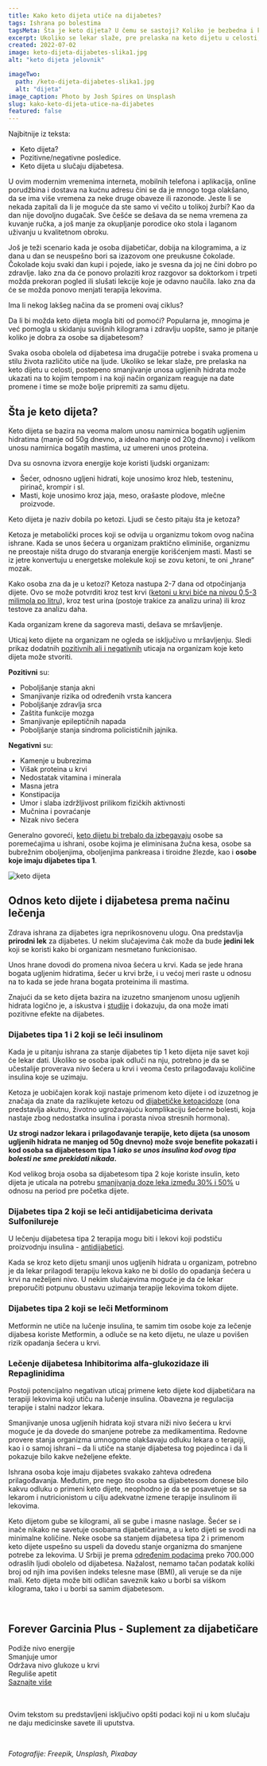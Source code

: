 ```yaml
---
title: Kako keto dijeta utiče na dijabetes?
tags: Ishrana po bolestima
tagsMeta: Šta je keto dijeta? U čemu se sastoji? Koliko je bezbedna i koje su dobre i loše strane keto dijete? Koje osobe smeju da je sprovode?
excerpt: Ukoliko se lekar slaže, pre prelaska na keto dijetu u celosti, postepeno smanjivanje unosa ugljenih hidrata može ukazati na to kojim tempom i na koji način organizam reaguje na date promene i time se može bolje pripremiti za samu dijetu.
created: 2022-07-02
image: keto-dijeta-dijabetes-slika1.jpg
alt: "keto dijeta jelovnik"

imageTwo:
  path: /keto-dijeta-dijabetes-slika1.jpg
  alt: "dijeta"
image_caption: Photo by Josh Spires on Unsplash
slug: kako-keto-dijeta-utice-na-dijabetes
featured: false
---
```



<div class="text-component line-height-lg v-space-md">

<div class="tldr-box">
  <div class="tldr-box__content">
	<span class="text-base font-bold">Najbitnije iz teksta:</span>
    <ul class="list list--ul margin-top-sm margin-bottom-0">
      <li>Keto dijeta?</li>
      <li>Pozitivne/negativne posledice.</li>
      <li>Keto dijeta u slučaju dijabetesa.</li>
    </ul>
  </div>
</div>

U ovim modernim vremenima interneta, mobilnih telefona i aplikacija, online porudžbina i dostava na kućnu adresu čini se da je mnogo toga olakšano, da se ima više vremena za neke druge obaveze ili razonode. Jeste li se nekada zapitali da li je moguće da ste samo vi večito u tolikoj žurbi? Kao da dan nije dovoljno dugačak. Sve češće se dešava da se nema vremena za kuvanje ručka, a još manje za okupljanje porodice oko stola i laganom uživanju u kvalitetnom obroku.

Još je teži scenario kada je osoba dijabetičar, dobija na kilogramima, a iz dana u dan se neuspešno bori sa izazovom one preukusne čokolade. Čokolade koju svaki dan kupi i pojede, iako je svesna da joj ne čini dobro po zdravlje. Iako zna da će ponovo prolaziti kroz razgovor sa doktorkom i trpeti možda prekoran pogled ili slušati lekcije koje je odavno naučila. Iako zna da će se možda ponovo menjati terapija lekovima. 

Ima li nekog lakšeg načina da se promeni ovaj ciklus?

Da li bi možda keto dijeta mogla biti od pomoći? Popularna je, mnogima je već pomogla u skidanju suvišnih kilograma i zdravlju uopšte, samo je pitanje koliko je dobra za osobe sa dijabetesom?

Svaka osoba obolela od dijabetesa ima drugačije potrebe i svaka promena u stilu života različito utiče na ljude. Ukoliko se lekar slaže, pre prelaska na keto dijetu u celosti, postepeno smanjivanje unosa ugljenih hidrata može ukazati na to kojim tempom i na koji način organizam reaguje na date promene i time se može bolje pripremiti za samu dijetu.


## Šta je keto dijeta?

Keto dijeta se bazira na veoma malom unosu namirnica bogatih ugljenim hidratima (manje od 50g dnevno, a idealno manje od 20g dnevno) i velikom unosu namirnica bogatih mastima, uz umereni unos proteina. 

Dva su osnovna izvora energije koje koristi ljudski organizam:

- Šećer, odnosno ugljeni hidrati, koje unosimo kroz hleb, testeninu, pirinač, krompir i sl.
- Masti, koje unosimo kroz jaja, meso, orašaste plodove, mlečne proizvode.

Keto dijeta je naziv dobila po ketozi. Ljudi se često pitaju šta je ketoza? 

Ketoza je metabolički proces koji se odvija u organizmu tokom ovog načina ishrane. Kada se unos šećera u organizam praktično eliminiše, organizmu ne preostaje ništa drugo do stvaranja energije korišćenjem masti. Masti se iz jetre konvertuju u energetske molekule koji se zovu ketoni, te oni „hrane“ mozak. 

Kako osoba zna da je u ketozi? Ketoza nastupa 2-7 dana od otpočinjanja dijete. Ovo se može potvrditi kroz test krvi ([ketoni u krvi biće na nivou 0,5-3 milimola po litru](https://www.healthline.com/nutrition/ideal-ketosis-level-for-weight-loss#target-levels)), kroz test urina (postoje trakice za analizu urina) ili kroz testove za analizu daha.

Kada organizam krene da sagoreva masti, dešava se mršavljenje. 

Uticaj keto dijete na organizam ne ogleda se isključivo u mršavljenju. Sledi prikaz dodatnih [pozitivnih ali i negativnih](https://www.medicalnewstoday.com/articles/319196#3-may-reduce-risk-of-certain-cancers) uticaja na organizam koje keto dijeta može stvoriti.

**Pozitivni** su:

- Poboljšanje stanja akni 
- Smanjivanje rizika od određenih vrsta kancera
- Poboljšanje zdravlja srca
- Zaštita funkcije mozga
- Smanjivanje epileptičnih napada
- Poboljšanje stanja sindroma policističnih jajnika.

**Negativni** su:

- Kamenje u bubrezima
- Višak proteina u krvi
- Nedostatak vitamina i minerala
- Masna jetra
- Konstipacija
- Umor i slaba izdržljivost prilikom fizičkih aktivnosti
- Mučnina i povraćanje
- Nizak nivo šećera 

Generalno govoreći, [keto dijetu bi trebalo da izbegavaju](https://www.everydayhealth.com/diet-nutrition/ketogenic-diet/what-are-benefits-risks-keto-diet/) osobe sa poremećajima u ishrani, osobe kojima je eliminisana žučna kesa, osobe sa bubrežnim oboljenjima, oboljenjima pankreasa i tiroidne žlezde, kao i **osobe koje imaju dijabetes tipa 1**. 

![keto dijeta](./images/keto-dijeta-dijabetes-slika2.jpg)

## Odnos keto dijete i dijabetesa prema načinu lečenja

Zdrava ishrana za dijabetes igra neprikosnovenu ulogu. Ona predstavlja **prirodni lek** za dijabetes. U nekim slučajevima čak može da bude **jedini lek** koji se koristi kako bi organizam nesmetano funkcionisao. 

Unos hrane dovodi do promena nivoa šećera u krvi. Kada se jede hrana bogata ugljenim hidratima, šećer u krvi brže, i u većoj meri raste u odnosu na to kada se jede hrana bogata proteinima ili mastima. 

Znajući da se keto dijeta bazira na izuzetno smanjenom unosu ugljenih hidrata logično je, a iskustva i [studije](https://nutritionandmetabolism.biomedcentral.com/articles/10.1186/1743-7075-2-34) i dokazuju, da ona može imati pozitivne efekte na dijabetes. 

### Dijabetes tipa 1 i 2 koji se leči insulinom

Kada je u pitanju ishrana za stanje dijabetes tip 1  keto dijeta nije savet koji će lekar dati. Ukoliko se osoba ipak odluči na nju, potrebno je da se učestalije proverava nivo šećera u krvi i veoma često prilagođavaju količine insulina koje se uzimaju. 

Ketoza je uobičajen korak koji nastaje primenom keto dijete i od izuzetnog je značaja da znate da razlikujete ketozu od [dijabetičke ketoacidoze](https://www.vasezdravlje.com/bolesti-i-stanja/dijabeticka-ketoacidoza-moguci-prvi-pokazatelj-bolesti) (ona predstavlja akutnu, životno ugrožavajuću komplikaciju šećerne bolesti, koja nastaje zbog nedostatka insulina i porasta nivoa stresnih hormona).

**Uz strogi nadzor lekara i prilagođavanje terapije, keto dijeta (sa unosom ugljenih hidrata ne manjeg od 50g dnevno) može svoje benefite pokazati i kod osoba sa dijabetesom tipa 1 *iako se unos insulina kod ovog tipa bolesti ne sme prekidati nikada*.**

Kod velikog broja osoba sa dijabetesom tipa 2 koje koriste insulin, keto dijeta je uticala na potrebu [smanjivanja doze leka između 30% i 50%](https://www.dietdoctor.com/low-carb/with-diabetes-medications) u odnosu na period pre početka dijete.

### Dijabetes tipa 2 koji se leči antidijabeticima derivata Sulfonilureje

U lečenju dijabetesa tipa 2 terapija mogu biti i lekovi koji podstiču proizvodnju insulina - [antidijabetici](https://www.stetoskop.info/odeljci-knjiga/antidijabetici). 

Kada se kroz keto dijetu smanji unos ugljenih hidrata u organizam, potrebno je da lekar prilagodi terapiju lekova kako ne bi došlo do opadanja šećera u krvi na neželjeni nivo. U nekim slučajevima moguće je da će lekar preporučiti potpunu obustavu uzimanja terapije lekovima tokom dijete.

### Dijabetes tipa 2 koji se leči Metforminom

Metformin ne utiče na lučenje insulina, te samim tim osobe koje za lečenje dijabesa koriste Metformin, a odluče se na keto dijetu, ne ulaze u povišen rizik opadanja šećera u krvi.

### Lečenje dijabetesa Inhibitorima alfa-glukozidaze ili Repaglinidima

Postoji potencijalno negativan uticaj primene keto dijete kod dijabetičara na terapiji lekovima koji utiču na lučenje insulina. Obavezna je regulacija terapije i stalni nadzor lekara.

Smanjivanje unosa ugljenih hidrata koji stvara niži nivo šećera u krvi moguće je da dovede do smanjene potrebe za medikamentima. Redovne provere stanja organizma umnogome olakšavaju odluku lekara o terapiji, kao i o samoj ishrani – da li utiče na stanje dijabetesa tog pojedinca i da li pokazuje bilo kakve neželjene efekte. 

Ishrana osoba koje imaju dijabetes svakako zahteva određena prilagođavanja. Međutim, pre nego što osoba sa dijabetesom donese bilo kakvu odluku o primeni keto dijete, neophodno je da se posavetuje se sa lekarom i nutricionistom u cilju adekvatne izmene terapije insulinom ili lekovima. 

Keto dijetom gube se kilogrami, ali se gube i masne naslage. Šećer se i inače nikako ne savetuje osobama dijabetičarima, a u keto dijeti se svodi na minimalne količine. Neke osobe sa stanjem dijabetesa tipa 2 i primenom keto dijete uspešno su uspeli da dovedu stanje organizma do smanjene potrebe za lekovima. U Srbiji je prema [određenim podacima](https://www.zdravlje.gov.rs/vest/342459/srbija-medju-retkim-zemljama-koje-imaju-registar-za-dijabetes.php) preko 700.000 odraslih ljudi obolelo od dijabetesa. Nažalost, nemamo tačan podatak koliki broj od njih ima povišen indeks telesne mase (BMI), ali veruje se da nije mali. Keto dijeta može biti odličan saveznik kako u borbi sa viškom kilograma, tako i u borbi sa samim dijabetesom.



<br>

<div class="text-component__block padding-y-md padding-x-md radius-lg margin-top-md bg-white">
	<div class="grid gap-sm">
		<div class="col-4@md">
			<g-image class="" src="~/assets/img/forever_garcinia_plus.webp" alt="keto dijeta suplementi"></g-image>
		</div> 
		<div class="col-8@md">
			<div class="flex flex-wrap gap-sm items-center">
				<div class="">
					<h2 class="text-lg">Forever Garcinia Plus - Suplement za dijabetičare</h2>
				</div>
        <div class="grid margin-bottom-lg gap-xxs">
					<div class="flex items-center text-sm">
						<g-image style="width: auto !important;" class="margin-left-important" src="~/assets/img/check.svg"></g-image>
							Podiže nivo energije
					</div>
          <div class="flex items-center text-sm">
						<g-image style="width: auto !important;" class="margin-left-important" src="~/assets/img/check.svg"></g-image>
						Smanjuje umor
					</div>
          <div class="flex items-center text-sm">
						<g-image style="width: auto !important;" class="margin-left-important" src="~/assets/img/check.svg"></g-image>
						 Održava nivo glukoze u krvi
					</div>
           <div class="flex items-center text-sm">
						<g-image style="width: auto !important;" class="margin-left-important" src="~/assets/img/check.svg"></g-image>
						Reguliše apetit
					</div>
        </div>
			</div>
			<div class="flex gap-md@sm gap-md flex-column flex-row@sm padding-top-lg justify-between@sm items-center">
				<a href="/mrsavljenje/garcinia-plus/" class="kupiteCTA btn btn--primary flex-grow center-between@lg justify-center btn--md">
					Saznajte više
				</a>
				<g-image style="width: auto !important;" class="" src="~/assets/img/logo-futer.png"></g-image>
			</div>
		</div>
	</div>
</div>

<br>

<br>

Ovim tekstom su predstavljeni isključivo opšti podaci koji ni u kom slučaju ne daju medicinske savete ili uputstva. 

<br>

*Fotografije: Freepik, Unsplash, Pixabay*

</div>